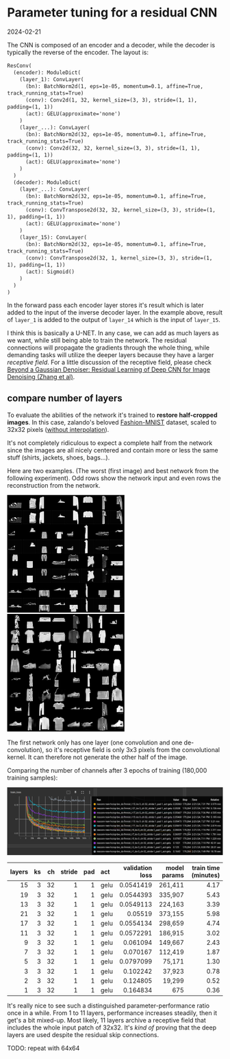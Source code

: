 

# Parameter tuning for a residual CNN

2024-02-21

The CNN is composed of an encoder and a decoder, while the decoder is typically
the reverse of the encoder. The layout is:

```
ResConv(
  (encoder): ModuleDict(
    (layer_1): ConvLayer(
      (bn): BatchNorm2d(1, eps=1e-05, momentum=0.1, affine=True, track_running_stats=True)
      (conv): Conv2d(1, 32, kernel_size=(3, 3), stride=(1, 1), padding=(1, 1))
      (act): GELU(approximate='none')
    )
    (layer_...): ConvLayer(
      (bn): BatchNorm2d(32, eps=1e-05, momentum=0.1, affine=True, track_running_stats=True)
      (conv): Conv2d(32, 32, kernel_size=(3, 3), stride=(1, 1), padding=(1, 1))
      (act): GELU(approximate='none')
    )
  )
  (decoder): ModuleDict(
    (layer_...): ConvLayer(
      (bn): BatchNorm2d(32, eps=1e-05, momentum=0.1, affine=True, track_running_stats=True)
      (conv): ConvTranspose2d(32, 32, kernel_size=(3, 3), stride=(1, 1), padding=(1, 1))
      (act): GELU(approximate='none')
    )
    (layer_15): ConvLayer(
      (bn): BatchNorm2d(32, eps=1e-05, momentum=0.1, affine=True, track_running_stats=True)
      (conv): ConvTranspose2d(32, 1, kernel_size=(3, 3), stride=(1, 1), padding=(1, 1))
      (act): Sigmoid()
    )
  )
)
```

In the forward pass each encoder layer stores it's result which is later 
added to the input of the inverse decoder layer. In the example above, result
of `layer_1` is added to the output of `layer_14` which is the input of `layer_15`.

I think this is basically a U-NET. In any case, we can add as much layers as we
want, while still being able to train the network. The residual connections 
will propagate the gradients through the whole thing, while demanding tasks
will utilize the deeper layers because they have a larger *receptive field*. 
For a little discussion of the receptive field, please check 
[Beyond a Gaussian Denoiser: Residual Learning of Deep CNN for Image Denoising (Zhang et al)](https://arxiv.org/abs/1608.03981).


## compare number of layers 

To evaluate the abilities of the network it's trained to 
**restore half-cropped images**. In this case, zalando's beloved 
[Fashion-MNIST](https://arxiv.org/abs/1708.07747) dataset, 
scaled to 32x32 pixels ([without interpolation](./autoencoder-experiments.md#take-care-of-the-choice-of-interpolation)). 

It's not completely ridiculous to expect a complete half from the network
since the images are all nicely centered and contain more or less the same
stuff (shirts, jackets, shoes, bags...).

Here are two examples. (The worst (first image) and best network from the 
following experiment). Odd rows show the network input and even rows
the reconstruction from the network.

![worst example](./img/resconv-halfcrop-fmnist-worst.png) ![best example](./img/resconv-halfcrop-fmnist-best.png)

The first network only has one layer (one convolution and one de-convolution),
so it's receptive field is only 3x3 pixels from the convolutional kernel. 
It can therefore not generate the other half of the image.

Comparing the number of channels after 3 epochs of training 
(180,000 training samples):

![training loss plots](./img/resconv-halfcrop-fmnist-compare-layers.png)

| layers |   ks |   ch |   stride |   pad | act   | validation loss | model params | train time (minutes) |
|-------:|-----:|-----:|---------:|------:|:------|----------------:|-------------:|---------------------:|
|     15 |    3 |   32 |        1 |     1 | gelu  |       0.0541419 |      261,411 |                 4.17 |
|     19 |    3 |   32 |        1 |     1 | gelu  |       0.0544393 |      335,907 |                 5.43 |
|     13 |    3 |   32 |        1 |     1 | gelu  |       0.0549113 |      224,163 |                 3.39 |
|     21 |    3 |   32 |        1 |     1 | gelu  |         0.05519 |      373,155 |                 5.98 |
|     17 |    3 |   32 |        1 |     1 | gelu  |       0.0554134 |      298,659 |                 4.74 |
|     11 |    3 |   32 |        1 |     1 | gelu  |       0.0572291 |      186,915 |                 3.02 |
|      9 |    3 |   32 |        1 |     1 | gelu  |        0.061094 |      149,667 |                 2.43 |
|      7 |    3 |   32 |        1 |     1 | gelu  |        0.070167 |      112,419 |                 1.87 |
|      5 |    3 |   32 |        1 |     1 | gelu  |       0.0797099 |       75,171 |                 1.30 |
|      3 |    3 |   32 |        1 |     1 | gelu  |        0.102242 |       37,923 |                 0.78 |
|      2 |    3 |   32 |        1 |     1 | gelu  |        0.124805 |       19,299 |                 0.52 |
|      1 |    3 |   32 |        1 |     1 | gelu  |        0.164834 |          675 |                 0.36 |

It's really nice to see such a distinguished parameter-performance ratio once in a while. 
From 1 to 11 layers, performance increases steadily, then it get's a bit mixed-up. 
Most likely, 11 layers archive a receptive field that includes the whole input patch 
of 32x32. It's *kind of* proving that the deep layers are used despite the 
residual skip connections.

TODO: repeat with 64x64



